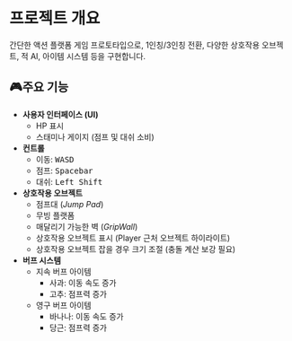 <!DOCTYPE html>
<html lang="ko">
<head>
  <meta charset="UTF-8">
  <meta name="viewport" content="width=device-width, initial-scale=1.0">
</head>
<body>
  <h1>프로젝트 개요</h1>
  <p>간단한 액션 플랫폼 게임 프로토타입으로, 1인칭/3인칭 전환, 다양한 상호작용 오브젝트, 적 AI, 아이템 시스템 등을 구현합니다.</p>

  <section>
    <h2><span class="emoji">🎮</span>주요 기능</h2>
    <ul>
      <li><strong>사용자 인터페이스 (UI)</strong>
        <ul>
          <li>HP 표시</li>
          <li>스태미나 게이지 (점프 및 대쉬 소비)</li>
        </ul>
      </li>
      <li><strong>컨트롤</strong>
        <ul>
          <li>이동: <kbd>WASD</kbd></li>
          <li>점프: <kbd>Spacebar</kbd></li>
          <li>대쉬: <kbd>Left Shift</kbd></li>
        </ul>
      </li>
      <li><strong>상호작용 오브젝트</strong>
        <ul>
          <li>점프대 (<em>Jump Pad</em>)</li>
          <li>무빙 플랫폼</li>
          <li>매달리기 가능한 벽 (<em>GripWall</em>)</li>
          <li>상호작용 오브젝트 표시 (Player 근처 오브젝트 하이라이트)</li>
          <li>상호작용 오브젝트 잡을 경우 크기 조절 (충돌 계산 보강 필요)</li>
        </ul>
      </li>
      <li><strong>버프 시스템</strong>
        <ul>
          <li>지속 버프 아이템
            <ul>
              <li>사과: 이동 속도 증가</li>
              <li>고추: 점프력 증가</li>
            </ul>
          </li>
          <li>영구 버프 아이템
            <ul>
              <li>바나나: 이동 속도 증가</li>
              <li>당근: 점프력 증가</li>
            </ul>
          </li>
        </ul>
      </li>
    </ul>
  </section>
</body>
</html>
